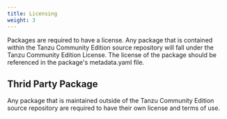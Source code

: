 ```yaml
---
title: Licensing
weight: 3
---
```


Packages are required to have a license. Any package that is contained within the Tanzu Community Edition source repository will fall under the Tanzu Community Edition License. The license of the package should be referenced in the package's metadata.yaml file.

## Thrid Party Package

Any package that is maintained outside of the Tanzu Community Edition source repository are required to have their own license and terms of use.
